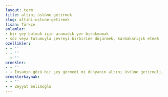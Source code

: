 ```yaml
---
layout: term
title: altını üstüne getirmek
slug: altini-ustune-getirmek
lisan: Türkçe
anlamlar:
- bir şey bulmak için aramadık yer bırakmamak
- söz veya tutumuyla çevreyi birbirine düşürmek, karmakarışık etmek
ozellikler:
- - ''
- - ''
  - ''
ornekler:
- - ''
- - İnsanın gözü bir şey görmedi mi dünyanın altını üstüne getirmeli.
orneklerkaynak:
- - ''
- - Zeyyat Selimoğlu
---
```

